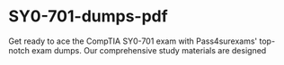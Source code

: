 # SY0-701-dumps-pdf
Get ready to ace the CompTIA SY0-701 exam with Pass4surexams' top-notch exam dumps. Our comprehensive study materials are designed
